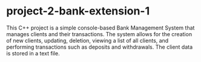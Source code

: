 # project-2-bank-extension-1
This C++ project is a simple console-based Bank Management System that manages clients and their transactions. The system allows for the creation of new clients, updating, deletion, viewing a list of all clients, and performing transactions such as deposits and withdrawals. The client data is stored in a text file.
